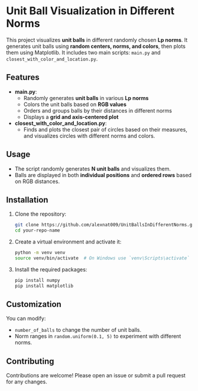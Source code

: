 # **Unit Ball Visualization in Different Norms**  

This project visualizes **unit balls** in different randomly chosen **Lp norms**. It generates unit balls using **random centers, norms, and colors**, then plots them using Matplotlib. It includes two main scripts: `main.py` and `closest_with_color_and_location.py`.

## **Features**  
- **main.py**:
   - Randomly generates **unit balls** in various **Lp norms**  
   - Colors the unit balls based on **RGB values**  
   - Orders and groups balls by their distances in different norms  
   - Displays a **grid and axis-centered plot**
- **closest_with_color_and_location.py**:
   - Finds and plots the closest pair of circles based on their measures, and visualizes circles with different norms and colors.



## **Usage**  
- The script randomly generates **N unit balls** and visualizes them.  
- Balls are displayed in both **individual positions** and **ordered rows** based on RGB distances.


## Installation

1. Clone the repository:
    ```sh
    git clone https://github.com/alexnat009/UnitBallsInDifferentNorms.git
    cd your-repo-name
    ```

2. Create a virtual environment and activate it:
    ```sh
    python -m venv venv
    source venv/bin/activate  # On Windows use `venv\Scripts\activate`
    ```

3. Install the required packages:
    ```sh
    pip install numpy
    pip install matplotlib
    ```


## **Customization**  
You can modify:  
- `number_of_balls` to change the number of unit balls.  
- Norm ranges in `random.uniform(0.1, 5)` to experiment with different norms.  
## Contributing

Contributions are welcome! Please open an issue or submit a pull request for any changes.

